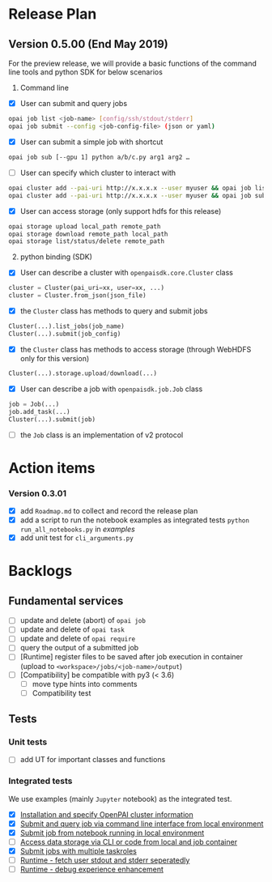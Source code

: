 # Release Plan

## Version 0.5.00 (End May 2019)

For the preview release, we will provide a basic functions of the command line tools and python SDK for below scenarios

1. Command line

- [x] User can submit and query jobs
```bash
opai job list <job-name> [config/ssh/stdout/stderr]
opai job submit --config <job-config-file> (json or yaml)
```

- [x] User can submit a simple job with shortcut

```bash
opai job sub [--gpu 1] python a/b/c.py arg1 arg2 …
```

- [ ] User can specify which cluster to interact with

```bash
opai cluster add --pai-uri http://x.x.x.x --user myuser && opai job list <job-name> [config/ssh/stdout/stderr]
opai cluster add --pai-uri http://x.x.x.x --user myuser && opai job submit --config <job-config-file> (json or yaml)
```

- [x] User can access storage (only support hdfs for this release)

```bash
opai storage upload local_path remote_path
opai storage download remote_path local_path
opai storage list/status/delete remote_path
```

2. python binding (SDK)

- [x] User can describe a cluster with `openpaisdk.core.Cluster` class

```python
cluster = Cluster(pai_uri=xx, user=xx, ...)
cluster = Cluster.from_json(json_file)
```

- [x] the `Cluster` class has methods to query and submit jobs

```python
Cluster(...).list_jobs(job_name)
Cluster(...).submit(job_config)
```

- [x] the `Cluster` class has methods to access storage (through WebHDFS only for this version)

```python
Cluster(...).storage.upload/download(...)
```

- [x] User can describe a job with `openpaisdk.job.Job` class

```python
job = Job(...)
job.add_task(...)
Cluster(...).submit(job)
```

- [ ] the `Job` class is an implementation of v2 protocol

# Action items

### Version 0.3.01
 
- [x] add `Roadmap.md` to collect and record the release plan
- [x] add a script to run the notebook examples as integrated tests `python run_all_notebooks.py` in _examples_
- [x] add unit test for `cli_arguments.py`

# Backlogs

## Fundamental services

- [ ] update and delete (abort) of `opai job`
- [ ] update and delete of `opai task`
- [ ] update and delete of `opai require`
- [ ] query the output of a submitted job
- [ ] [Runtime] register files to be saved after job execution in container (upload to `<workspace>/jobs/<job-name>/output`)
- [ ] [Compatibility] be compatible with py3 (< 3.6)
    - [ ] move type hints into comments
    - [ ] Compatibility test

## Tests

### Unit tests

- [ ] add UT for important classes and functions

### Integrated tests

We use examples (mainly `Jupyter` notebook) as the integrated test.

- [x] [Installation and specify OpenPAI cluster information](examples/0-install-sdk-specify-openpai-cluster.ipynb)
- [x] [Submit and query job via command line interface from local environment](examples/1-submit-and-query-via-command-line.ipynb)
- [x] [Submit job from notebook running in local environment](examples/2-submit-job-from-local-notebook.ipynb)
- [ ] [Access data storage via CLI or code from local and job container]()
- [x] [Submit jobs with multiple taskroles](examples/1-submit-and-query-via-command-line.ipynb)
- [ ] [Runtime - fetch user stdout and stderr seperatedly]()
- [ ] [Runtime - debug experience enhancement]()